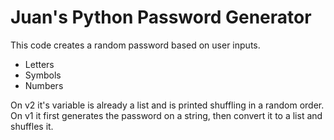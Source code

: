 # Juan's Python Password Generator
This code creates a random password based on user inputs.
- Letters
- Symbols
- Numbers

On v2 it's variable is already a list and is printed shuffling in a random order.  
On v1 it first generates the password on a string, then convert it to a list and shuffles it.
